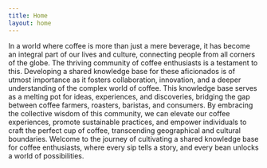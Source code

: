 ```yaml
---
title: Home
layout: home
---
```


In a world where coffee is more than just a mere beverage, it has become an integral part of our lives and culture, connecting people from all corners of the globe. The thriving community of coffee enthusiasts is a testament to this. Developing a shared knowledge base for these aficionados is of utmost importance as it fosters collaboration, innovation, and a deeper understanding of the complex world of coffee. This knowledge base serves as a melting pot for ideas, experiences, and discoveries, bridging the gap between coffee farmers, roasters, baristas, and consumers. By embracing the collective wisdom of this community, we can elevate our coffee experiences, promote sustainable practices, and empower individuals to craft the perfect cup of coffee, transcending geographical and cultural boundaries. Welcome to the journey of cultivating a shared knowledge base for coffee enthusiasts, where every sip tells a story, and every bean unlocks a world of possibilities.
